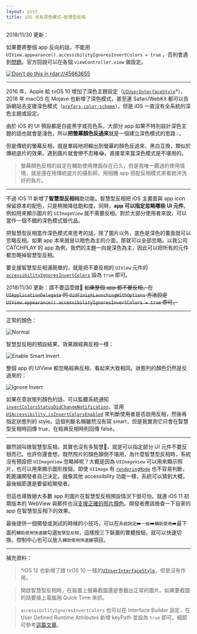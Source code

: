 ```yaml
---
layout: post
title: iOS 也有深色模式—智慧型反相
---
```

2018/11/30 更新：

如果要將整個 app 反向的話，不能用 `UIView.appearance().accessibilityIgnoresInvertColors = true` ，否則會遇到[問題](http://www.openradar.me/radar?id=4963036246835200)。官方回說可以在各個 `viewController.view` 做設定。

[![Don't do this in rdar://45663655](/assets/img/2018-10-30-smart-invert-radar-reply.png)](rdar://45663655)

---
2016 年，Apple 給 tvOS 10 增加了深色主題設定（[`UIUserInterfaceStyle`](https://developer.apple.com/documentation/uikit/uiuserinterfacestyle)*）、2018 年 macOS 在 Mojave 也新增了深色模式，甚至連 Safari/WebKit 都可以告訴網站去支援深色模式（[`prefers-color-scheme`](https://webkit.org/blog/8475/release-notes-for-safari-technology-preview-68/)）。但是 iOS 一直沒有全系統的深色主題或設定。

由於 iOS 的 UI 預設都是白底黑字或亮色系，大部分 app 如果不特別設計深色主題的話也就會是淺色，所以**把螢幕顏色反過來**就是一個建立深色模式的思路💡。

但是傳統的螢幕反相，就是單純地把輸出到螢幕的顏色反過來、黑白互換，類似於傳統底片的效果。遇到圖片就會慘不忍睹😂。直接拿來當深色模式是不堪用的。

> 螢幕顏色反相的設定在輔助使用裡面存在已久，但是我唯一聽過的使用情境，就是還在用傳統底片的攝影師，用相機 app 搭配反相模式來看她沖洗好的負片。

---
不過 iOS 11 新增了**智慧型反相**輔助功能。智慧型反相把 iOS 主畫面與 app icon 保留原本的配色，只是稍微降低飽和度。同時，**app 可以指定忽略哪些 UI 元件**。例如用來顯示圖片的 `UIImageView` 就不需要反相。對於大部分使用者來說，可以當作一個不錯的深色模式替代品。

把智慧型反相當作深色模式來思考的話，除了圖片以外，底色是深色的畫面就可以忽略反相。如果 app 本來就是以暗色為主的介面，那就可以全部忽略。以我公司 CATCHPLAY 的 app 為例，我們的主題一向是深色為主，因此可以把所有的元件都忽略掉智慧型反相。

要支援智慧型反相滿簡單的，就是把不要反相的 `UIView` 元件的 [`accessibilityIgnoresInvertColors`](https://developer.apple.com/documentation/uikit/uiview/2865843-accessibilityignoresinvertcolors) 設為 `true` 即可。

2018/11/30 更新：請不要這麼做🚫 ~~如果整個 app 都不要反相，在 `UIApplicationDelegate` 的 `didFinishLaunchingWithOptions` 方法設定 `UIView.appearance().accessibilityIgnoresInvertColors = true` 即可。~~

---
正常的顏色：

![Normal](/assets/img/2018-10-30-cp-normal.png)

智慧型反相的預設結果，效果跟經典反相一樣：

![Enable Smart Invert](/assets/img/2018-10-30-enable-smart-invert.png)

整個 app 的 UIView 都忽略經典反相，看起來大致相同。狀態列的顏色仍然是反過來的：

![Ignore Invert](/assets/img/2018-10-30-ignore-invert.png)

如果在意狀態列顏色的話，可以監聽系統通知 [`invertColorsStatusDidChangeNotification`](https://developer.apple.com/documentation/uikit/uiaccessibility/1615196-invertcolorsstatusdidchangenotif)，並用 [`UIAccessibility.isInvertColorsEnabled`](https://developer.apple.com/documentation/uikit/uiaccessibility/1615167-isinvertcolorsenabled) 來判斷使用者是否啟用反相，然後再指定狀態列的 style。這個判斷名稱雖然沒有寫 smart，但是我實測它只會在智慧型反相時回傳 true，在經典反相時則回傳 false。

---
雖然說叫做智慧型反相，其實也沒有多智慧🤣，就是可以指定部分 UI 元件不要反相而已。也許你還會想，既然照片的顏色顛倒不堪用，為什麼智慧型反相時，系統沒有預設把 `UIImageView` 忽略掉呢？大概是因為 `UIImageView` 可以用來顯示照片，也可以用來顯示圖形按鈕。即使 `UIImage` 有 [`renderingMode`](https://developer.apple.com/documentation/uikit/uiimage/1624122-renderingmode) 也不容易判斷，乾脆讓開發者自己決定。就像其他 accessibility 功能一樣，系統可以猜到大概，最後細節還是要留給開發者。

但這也導致絕大多數 app 的圖片在智慧型反相預設情況下很可怕，就連 iOS 11 初期版本的 WebView 與郵件也沒[支援正確的照片顏色](https://support.apple.com/en-us/HT208067#113)。開發者應該檢查一下自家的 app 在智慧型反相下的效果。

最後提供一個開發或測試的時候的小技巧，可以在`系統設定`➡️`一般`➡️`輔助使用`➡️最下面的`輔助使用快速鍵`勾選`智慧型反相`，這樣按三下裝置的實體按鈕，就可以快速切換。控制中心也可以放入`輔助使用快速鍵`項目。

---
補充資料：

> *iOS 12 也新增了跟 tvOS 10 一樣的[`UIUserInterfaceStyle`](https://developer.apple.com/documentation/uikit/uiuserinterfacestyle)，但是沒有作用。

> 開啟智慧型反相時，在裝置上螢幕截圖還是會截出正常的圖片。如果要截圖的話要接上電腦用 Quick Time 來抓。

> `accessibilityIgnoresInvertColors` 也可以在 Interface Builder 設定，在 User Defined Runtime Attributes 新增 keyPath 並設為 `true` 即可。細節可參考[這篇文章](https://duan.ca/2017/12/20/smart-invert-support-for-you-app/)。